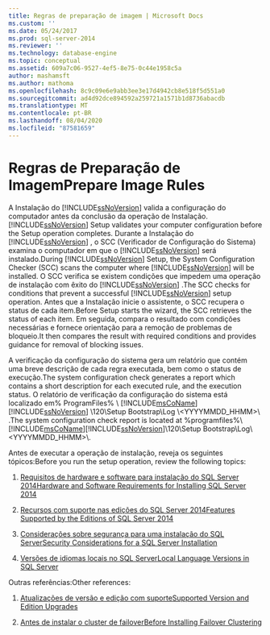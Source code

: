 ```yaml
---
title: Regras de preparação de imagem | Microsoft Docs
ms.custom: ''
ms.date: 05/24/2017
ms.prod: sql-server-2014
ms.reviewer: ''
ms.technology: database-engine
ms.topic: conceptual
ms.assetid: 609a7c06-9527-4ef5-8e75-0c44e1958c5a
author: mashamsft
ms.author: mathoma
ms.openlocfilehash: 8c9c09e6e9abb3ee3e17d4942cb8e518f5d551a0
ms.sourcegitcommit: ad4d92dce894592a259721a1571b1d8736abacdb
ms.translationtype: MT
ms.contentlocale: pt-BR
ms.lasthandoff: 08/04/2020
ms.locfileid: "87581659"
---
```

# <a name="prepare-image-rules"></a><span data-ttu-id="2bb30-102">Regras de Preparação de Imagem</span><span class="sxs-lookup"><span data-stu-id="2bb30-102">Prepare Image Rules</span></span>
  <span data-ttu-id="2bb30-103">A Instalação do [!INCLUDE[ssNoVersion](../../includes/ssnoversion-md.md)] valida a configuração do computador antes da conclusão da operação de Instalação.</span><span class="sxs-lookup"><span data-stu-id="2bb30-103">[!INCLUDE[ssNoVersion](../../includes/ssnoversion-md.md)] Setup validates your computer configuration before the Setup operation completes.</span></span> <span data-ttu-id="2bb30-104">Durante a Instalação do [!INCLUDE[ssNoVersion](../../includes/ssnoversion-md.md)] , o SCC (Verificador de Configuração do Sistema) examina o computador em que o [!INCLUDE[ssNoVersion](../../includes/ssnoversion-md.md)] será instalado.</span><span class="sxs-lookup"><span data-stu-id="2bb30-104">During [!INCLUDE[ssNoVersion](../../includes/ssnoversion-md.md)] Setup, the System Configuration Checker (SCC) scans the computer where [!INCLUDE[ssNoVersion](../../includes/ssnoversion-md.md)] will be installed.</span></span> <span data-ttu-id="2bb30-105">O SCC verifica se existem condições que impedem uma operação de instalação com êxito do [!INCLUDE[ssNoVersion](../../includes/ssnoversion-md.md)] .</span><span class="sxs-lookup"><span data-stu-id="2bb30-105">The SCC checks for conditions that prevent a successful [!INCLUDE[ssNoVersion](../../includes/ssnoversion-md.md)] setup operation.</span></span> <span data-ttu-id="2bb30-106">Antes que a Instalação inicie o assistente, o SCC recupera o status de cada item.</span><span class="sxs-lookup"><span data-stu-id="2bb30-106">Before Setup starts the wizard, the SCC retrieves the status of each item.</span></span> <span data-ttu-id="2bb30-107">Em seguida, compara o resultado com condições necessárias e fornece orientação para a remoção de problemas de bloqueio.</span><span class="sxs-lookup"><span data-stu-id="2bb30-107">It then compares the result with required conditions and provides guidance for removal of blocking issues.</span></span>  
  
 <span data-ttu-id="2bb30-108">A verificação da configuração do sistema gera um relatório que contém uma breve descrição de cada regra executada, bem como o status de execução.</span><span class="sxs-lookup"><span data-stu-id="2bb30-108">The system configuration check generates a report which contains a short description for each executed rule, and the execution status.</span></span> <span data-ttu-id="2bb30-109">O relatório de verificação da configuração do sistema está localizado em% ProgramFiles% \\ [!INCLUDE[msCoName](../../includes/msconame-md.md)] [!INCLUDE[ssNoVersion](../../includes/ssnoversion-md.md)] \120\Setup Bootstrap\Log \\<YYYYMMDD_HHMM>\\ .</span><span class="sxs-lookup"><span data-stu-id="2bb30-109">The system configuration check report is located at %programfiles%\\[!INCLUDE[msCoName](../../includes/msconame-md.md)][!INCLUDE[ssNoVersion](../../includes/ssnoversion-md.md)]\120\Setup Bootstrap\Log\\<YYYYMMDD_HHMM>\\.</span></span>  
  
 <span data-ttu-id="2bb30-110">Antes de executar a operação de instalação, reveja os seguintes tópicos:</span><span class="sxs-lookup"><span data-stu-id="2bb30-110">Before you run the setup operation, review the following topics:</span></span>  
  
1.  [<span data-ttu-id="2bb30-111">Requisitos de hardware e software para instalação do SQL Server 2014</span><span class="sxs-lookup"><span data-stu-id="2bb30-111">Hardware and Software Requirements for Installing SQL Server 2014</span></span>](hardware-and-software-requirements-for-installing-sql-server.md)  
  
2.  [<span data-ttu-id="2bb30-112">Recursos com suporte nas edições do SQL Server 2014</span><span class="sxs-lookup"><span data-stu-id="2bb30-112">Features Supported by the Editions of SQL Server 2014</span></span>](../../../2014/getting-started/features-supported-by-the-editions-of-sql-server-2014.md)  
  
3.  [<span data-ttu-id="2bb30-113">Considerações sobre segurança para uma instalação do SQL Server</span><span class="sxs-lookup"><span data-stu-id="2bb30-113">Security Considerations for a SQL Server Installation</span></span>](../../../2014/sql-server/install/security-considerations-for-a-sql-server-installation.md)  
  
4.  [<span data-ttu-id="2bb30-114">Versões de idiomas locais no SQL Server</span><span class="sxs-lookup"><span data-stu-id="2bb30-114">Local Language Versions in SQL Server</span></span>](../../../2014/sql-server/install/local-language-versions-in-sql-server.md)  
  
 <span data-ttu-id="2bb30-115">Outras referências:</span><span class="sxs-lookup"><span data-stu-id="2bb30-115">Other references:</span></span>  
  
1.  [<span data-ttu-id="2bb30-116">Atualizações de versão e edição com suporte</span><span class="sxs-lookup"><span data-stu-id="2bb30-116">Supported Version and Edition Upgrades</span></span>](../../database-engine/install-windows/supported-version-and-edition-upgrades.md)  
  
2.  [<span data-ttu-id="2bb30-117">Antes de instalar o cluster de failover</span><span class="sxs-lookup"><span data-stu-id="2bb30-117">Before Installing Failover Clustering</span></span>](../failover-clusters/install/before-installing-failover-clustering.md)  
  
  
